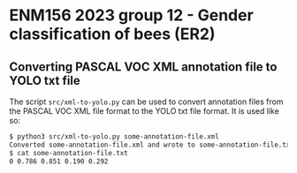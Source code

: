 # ENM156 2023 group 12 - Gender classification of bees (ER2)

## Converting PASCAL VOC XML annotation file to YOLO txt file

The script `src/xml-to-yolo.py` can be used to convert annotation files
from the PASCAL VOC XML file format to the YOLO txt file format. It is
used like so:

```sh
$ python3 src/xml-to-yolo.py some-annotation-file.xml
Converted some-annotation-file.xml and wrote to some-annotation-file.txt
$ cat some-annotation-file.txt
0 0.786 0.851 0.190 0.292
```
